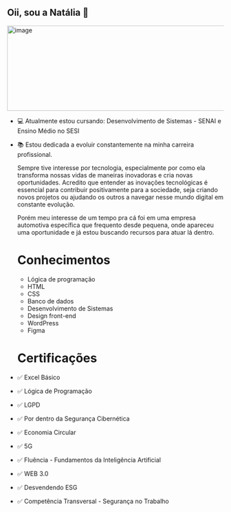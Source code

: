 ## Oii, sou a Natália 🥰

<img width="792" height="198" alt="image" src="https://github.com/user-attachments/assets/1a9c0da7-682b-4e02-9a26-0c88211e145f" />



- 💻 Atualmente estou cursando: Desenvolvimento de Sistemas - SENAI e Ensino Médio no SESI
- 📚 Estou dedicada a evoluir constantemente na minha carreira profissional.


  Sempre tive interesse por tecnologia, especialmente por como ela transforma nossas vidas de maneiras inovadoras e cria novas oportunidades. 
  Acredito que entender as inovações tecnológicas é essencial para contribuir positivamente para a sociedade, seja criando novos projetos ou 
  ajudando os outros a navegar nesse mundo digital em constante evolução.

  Porém meu interesse de um tempo pra cá foi em uma empresa automotiva específica que frequento desde pequena, onde apareceu uma oportunidade e já estou buscando recursos     para atuar lá dentro.



  # Conhecimentos
  - Lógica de programação
  - HTML
  - CSS
  - Banco de dados
  - Desenvolvimento de Sistemas
  - Design front-end
  - WordPress
  - Figma
  
  # Certificações
- ✅ Excel Básico
- ✅ Lógica de Programação
- ✅ LGPD
- ✅ Por dentro da Segurança Cibernética
- ✅ Economia Circular
- ✅ 5G
- ✅ Fluência - Fundamentos da Inteligência Artificial
- ✅ WEB 3.0
- ✅ Desvendendo ESG
- ✅ Competência Transversal - Segurança no Trabalho
